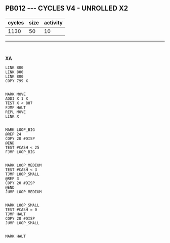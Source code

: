 ## PB012 --- CYCLES V4 - UNROLLED X2

| cycles | size | activity |
| ------ | ---- | -------- |
| 1130 | 50 | 10 |
<hr>
<br>

**XA**

```
LINK 800
LINK 800
LINK 800
COPY 799 X


MARK MOVE
ADDI X 1 X
TEST X < 807
FJMP HALT
REPL MOVE
LINK X


MARK LOOP_BIG
@REP 24
COPY 20 #DISP
@END
TEST #CASH < 25
FJMP LOOP_BIG


MARK LOOP_MEDIUM
TEST #CASH < 3
TJMP LOOP_SMALL
@REP 3
COPY 20 #DISP
@END
JUMP LOOP_MEDIUM


MARK LOOP_SMALL
TEST #CASH = 0
TJMP HALT
COPY 20 #DISP
JUMP LOOP_SMALL


MARK HALT
```

